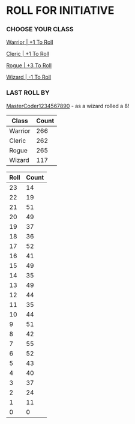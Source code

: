 # ROLL FOR INITIATIVE
### CHOOSE YOUR CLASS

[Warrior | +1 To Roll](https://github.com/benjaminsampica/benjaminsampica/issues/new?title=roll%7Cwarrior&body=Just+click+%27Submit+new+issue%27.)

[Cleric | +1 To Roll](https://github.com/benjaminsampica/benjaminsampica/issues/new?title=roll%7Ccleric&body=Just+click+%27Submit+new+issue%27.)

[Rogue | +3 To Roll](https://github.com/benjaminsampica/benjaminsampica/issues/new?title=roll%7Crogue&body=Just+click+%27Submit+new+issue%27.)

[Wizard | -1 To Roll](https://github.com/benjaminsampica/benjaminsampica/issues/new?title=roll%7Cwizard&body=Just+click+%27Submit+new+issue%27.)
### LAST ROLL BY
[MasterCoder1234567890](https://www.github.com/MasterCoder1234567890) - as a wizard rolled a 8!

|Class|Count|
|-|-|
|Warrior|266|
|Cleric|262|
|Rogue|265|
|Wizard|117|

|Roll|Count|
|-|-|
|23|14
|22|19
|21|51
|20|49
|19|37
|18|36
|17|52
|16|41
|15|49
|14|35
|13|49
|12|44
|11|35
|10|44
|9|51
|8|42
|7|55
|6|52
|5|43
|4|40
|3|37
|2|24
|1|11
|0|0

